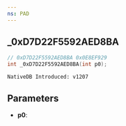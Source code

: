 ```yaml
---
ns: PAD
---
```

## _0xD7D22F5592AED8BA

```c
// 0xD7D22F5592AED8BA 0x0E8EF929
int _0xD7D22F5592AED8BA(int p0);
```

```
NativeDB Introduced: v1207
```

## Parameters
* **p0**:
